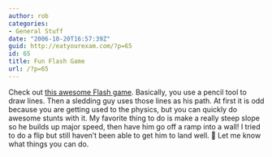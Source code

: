 ```yaml
---
author: rob
categories:
- General Stuff
date: "2006-10-20T16:57:39Z"
guid: http://eatyourexam.com/?p=65
id: 65
title: Fun Flash Game
url: /?p=65
---
```

Check out [this awesome Flash game](http://www.deviantart.com/deviation/40255643/). Basically, you use a pencil tool to draw lines. Then a sledding guy uses those lines as his path. At first it is odd because you are getting used to the physics, but you can quickly do awesome stunts with it. My favorite thing to do is make a really steep slope so he builds up major speed, then have him go off a ramp into a wall! I tried to do a flip but still haven&#8217;t been able to get him to land well. 🙁 Let me know what things you can do.